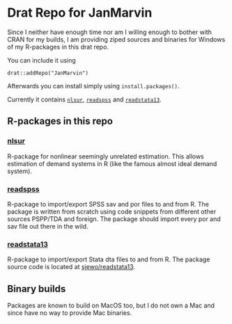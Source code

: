 # Drat Repo for JanMarvin

Since I neither have enough time nor am I willing enough to bother with CRAN for
my builds, I am providing ziped sources and binaries for Windows of my 
R-packages in this drat repo.

You can include it using

```{R}
drat::addRepo("JanMarvin")
```

Afterwards you can install simply using `install.packages()`.

Currently it contains [`nlsur`](https://github.com/JanMarvin/nlsur), 
[`readspss`](https://github.com/JanMarvin/readspss) and
[`readstata13`](https://github.com/sjewo/readstata13).


## R-packages in this repo

### [nlsur](https://github.com/JanMarvin/nlsur)

R-package for nonlinear seemingly unrelated estimation. This allows estimation
of demand systems in R (like the famous almost ideal demand system).

### [readspss](https://github.com/JanMarvin/readspss)

R-package to import/export SPSS sav and por files to and from R. The package is
written from scratch using code snippets from different other sources PSPP/TDA
and foreign. The package should import every por and sav file out there in the
wild.

### [readstata13](https://github.com/sjewo/readstata13)

R-package to import/export Stata dta files to and from R. The package source
code is located at [sjewo/readstata13](https://github.com/sjewo/readstata13).

## Binary builds

Packages are known to build on MacOS too, but I do not own a Mac and since have
no way to provide Mac binaries.

